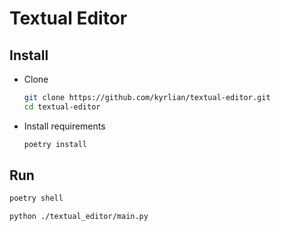 # Textual Editor

## Install

- Clone
    ```sh
    git clone https://github.com/kyrlian/textual-editor.git
    cd textual-editor
    ```
- Install requirements

    ```sh
    poetry install
    ```

## Run

```sh
poetry shell

python ./textual_editor/main.py
```